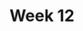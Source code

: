 ---
title: Week 12
days:
  - date: 2022-11-06
    events:
      "**Lecture 30**{: .label .label-lec} The Chi-square Test for Two-way Tables ":
        "Ch. 22"
  - date: 2022-11-08
    events:
      "**Lecture 31**{: .label .label-lec} Permutation Tests ": 
      
  - date: 2022-11-10
    events:
      "**No Class Veterans Day**":
---